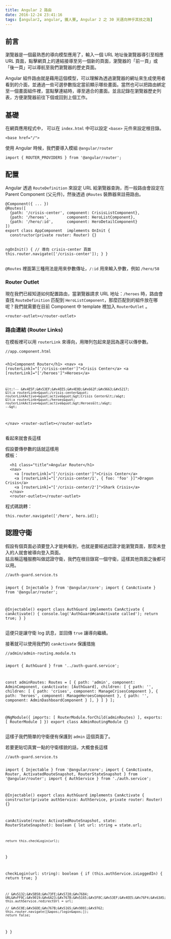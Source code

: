 ```yaml
---
title: Angular 2 路由
date: 2016-12-24 23:41:16
tags: [angular2, angular, 鐵人賽, Angular 2 之 30 天邁向神乎其技之路]
---
```

<h2>&#x524D;&#x8A00;</h2>
<p>&#x700F;&#x89BD;&#x5668;&#x662F;&#x4E00;&#x500B;&#x6700;&#x719F;&#x6089;&#x7684;&#x5C0E;&#x5411;&#x6A21;&#x578B;&#x61C9;&#x7528;&#x4E86;&#xFF0C;&#x8F38;&#x5165;&#x4E00;&#x500B; URL &#x5730;&#x5740;&#x5F8C;&#x700F;&#x89BD;&#x5668;&#x5C0E;&#x5F15;&#x81F3;&#x76F8;&#x61C9; URL &#x9801;&#x9762;&#xFF0C;&#x9EDE;&#x64CA;&#x7DB2;&#x9801;&#x4E0A;&#x7684;&#x9023;&#x7D50;&#x63A5;&#x5C0E;&#x81F3;&#x53E6;&#x4E00;&#x500B;&#x65B0;&#x7684;&#x9801;&#x9762;&#xFF0C;&#x700F;&#x89BD;&#x5668;&#x7684;&#x300C;&#x524D;&#x4E00;&#x9801;&#x300D;&#x6216;&#x300C;&#x5F8C;&#x4E00;&#x9801;&#x300D;&#x53EF;&#x4EE5;&#x5C0E;&#x822A;&#x81F3;&#x6211;&#x5011;&#x700F;&#x89BD;&#x5668;&#x7684;&#x6B77;&#x53F2;&#x9801;&#x9762;&#x3002;</p>
<p>Angular &#x7D44;&#x4EF6;&#x8DEF;&#x7531;&#x5C31;&#x662F;&#x85C9;&#x7528;&#x9019;&#x500B;&#x6A21;&#x578B;&#xFF0C;&#x53EF;&#x4EE5;&#x7406;&#x89E3;&#x70BA;&#x900F;&#x904E;&#x700F;&#x89BD;&#x5668;&#x7684;&#x7DB2;&#x5740;&#x4F86;&#x751F;&#x6210;&#x4F7F;&#x7528;&#x8005;&#x770B;&#x5230;&#x7684;&#x4ECB;&#x9762;&#xFF0C;&#x4E26;&#x901A;&#x904E;&#x4E00;&#x4E9B;&#x53EF;&#x9078;&#x53C3;&#x6578;&#x6307;&#x5B9A;&#x7576;&#x524D;&#x986F;&#x793A;&#x54EA;&#x4E9B;&#x756B;&#x9762;&#x3002;&#x7576;&#x7136;&#x4E5F;&#x53EF;&#x4EE5;&#x628A;&#x8DEF;&#x7531;&#x7D81;&#x5B9A;&#x81F3;&#x4E00;&#x500B;&#x756B;&#x9762;&#x7D44;&#x4EF6;&#x88E1;&#xFF0C;&#x7576;&#x9EDE;&#x64CA;&#x9023;&#x7D50;&#x6642;&#xFF0C;&#x5C0E;&#x81F3;&#x9069;&#x5408;&#x7684;&#x756B;&#x9762;&#x3002;&#x4E26;&#x4E14;&#x8A18;&#x9304;&#x5728;&#x700F;&#x89BD;&#x5668;&#x6B77;&#x53F2;&#x5217;&#x8868;&#xFF0C;&#x65B9;&#x4FBF;&#x700F;&#x89BD;&#x5668;&#x524D;&#x5F80;&#x4E0B;&#x500B;&#x6216;&#x56DE;&#x5230;&#x4E0A;&#x500B;&#x5DE5;&#x4F5C;&#x3002;</p>
<h2>&#x57FA;&#x790E;</h2>
<p>&#x5728;&#x7DB2;&#x9801;&#x61C9;&#x7528;&#x7A0B;&#x5F0F;&#x4E2D;&#xFF0C; &#x53EF;&#x4EE5;&#x5728; <code>index.html</code> &#x4E2D;&#x53EF;&#x4EE5;&#x8A2D;&#x5B9A; <code>&lt;base&gt;</code> &#x5143;&#x4EF6;&#x4F86;&#x8A2D;&#x5B9A;&#x6839;&#x76EE;&#x9304;&#x3002;</p>
<pre><code>&lt;base href=&quot;/&quot;&gt;
</code></pre>
<p>&#x4F7F;&#x7528; Angular &#x6642;&#x5019;&#xFF0C;&#x6211;&#x5011;&#x8981;&#x5C0E;&#x5165;&#x6A21;&#x7D44; <code>@angular/router</code></p>
<pre><code>import { ROUTER_PROVIDERS } from &apos;@angular/router&apos;;
</code></pre>
<h2>&#x914D;&#x7F6E;</h2>
<p>Angular &#x900F;&#x904E; <code>RouteDefinition</code> &#x4F86;&#x8A2D;&#x5B9A; URL &#x7D66;&#x700F;&#x89BD;&#x5668;&#x67E5;&#x8A62;&#xFF0C;&#x800C;&#x4E00;&#x822C;&#x8DEF;&#x7531;&#x6703;&#x8A2D;&#x5B9A;&#x5728; Parent Component (&#x7236;&#x5143;&#x4EF6;)&#xFF0C;&#x7136;&#x5F8C;&#x900F;&#x904E; <code>@Routes</code> &#x88DD;&#x98FE;&#x5668;&#x4F86;&#x8A3B;&#x518A;&#x8DEF;&#x7531;&#x3002;</p>
<pre><code>@Component({ ... })
@Routes([
  {path: &apos;/crisis-center&apos;, component: CrisisListComponent},
  {path: &apos;/heroes&apos;,        component: HeroListComponent},
  {path: &apos;/hero/:id&apos;,      component: HeroDetailComponent}
])
export class AppComponent  implements OnInit {
  constructor(private router: Router) {}

  ngOnInit() {
    // &#x5C0E;&#x5411; crisis-center &#x9801;&#x9762;
    this.router.navigate([&apos;/crisis-center&apos;]);
  }
}
</code></pre>
<p><code>@Routes</code> &#x88E1;&#x9762;&#x7B2C;&#x4E09;&#x7A2E;&#x7528;&#x6CD5;&#x662F;&#x7528;&#x4F86;&#x53C3;&#x6578;&#x50B3;&#x5740;&#xFF0C;<code>/:id</code> &#x7528;&#x4F86;&#x8F38;&#x5165;&#x53C3;&#x6578;&#xFF0C;&#x4F8B;&#x5982; <code>/hero/58</code></p>
<h3>Router Outlet</h3>
<p>&#x73FE;&#x5728;&#x6211;&#x5011;&#x5DF2;&#x7D93;&#x77E5;&#x9053;&#x5982;&#x4F55;&#x914D;&#x7F6E;&#x8DEF;&#x7531;&#xFF0C;&#x7576;&#x700F;&#x89BD;&#x5668;&#x8ACB;&#x6C42; URL &#x5730;&#x5740;&#xFF1A;<code>/heroes</code> &#x6642;&#xFF0C;&#x8DEF;&#x7531;&#x6703;&#x67E5;&#x627E; <code>RouteDefinition</code> &#x5339;&#x914D;&#x5230; <code>HeroListComponent</code>&#xFF0C;&#x90A3;&#x9EBC;&#x5339;&#x914D;&#x5230;&#x7684;&#x7D44;&#x4EF6;&#x653E;&#x5728;&#x54EA;&#x5462;&#xFF1F;&#x6211;&#x5011;&#x5C31;&#x9700;&#x8981;&#x5728;&#x76EE;&#x524D; Component &#x4E2D; template &#x88E1;&#x52A0;&#x5165; <code>RouterOutlet</code> &#x3002;</p>
<pre><code>&lt;router-outlet&gt;&lt;/router-outlet&gt;
</code></pre>
<h3>&#x8DEF;&#x7531;&#x9023;&#x7D50; (Router Links)</h3>
<p>&#x5728;&#x6A21;&#x677F;&#x88E1;&#x53EF;&#x4EE5;&#x7528; <code>routerLink</code> &#x4F86;&#x5C0E;&#x5411;&#xFF0C;&#x7528;&#x9663;&#x5217;&#x5305;&#x8D77;&#x4F86;&#x662F;&#x56E0;&#x70BA;&#x9084;&#x53EF;&#x4EE5;&#x50B3;&#x53C3;&#x6578;&#x3002;</p>
<pre><code>//app.component.html

&lt;h1&gt;Component Router&lt;/h1&gt;
&lt;nav&gt;
    &lt;a [routerLink]=&quot;[&apos;/crisis-center&apos;]&quot;&gt;Crisis Center&lt;/a&gt;
    &lt;a [routerLink]=&quot;[&apos;/heroes&apos;]&quot;&gt;Heroes&lt;/a&gt;
    
    &lt;!-- &#x4E5F;&#x53EF;&#x4EE5;&#x4E0D;&#x662F;&#x9663;&#x5217;
    &lt;a routerLink=&quot;/crisis-center&quot; routerLinkActive=&quot;active&quot;&gt;Crisis Center&lt;/a&gt;
    &lt;a routerLink=&quot;/heroes&quot; routerLinkActive=&quot;active&quot;&gt;Heroes&lt;/a&gt;
    --&gt;
&lt;/nav&gt;
&lt;router-outlet&gt;&lt;/router-outlet&gt;
</code></pre>
<p>&#x770B;&#x8D77;&#x4F86;&#x5C31;&#x6703;&#x9577;&#x9019;&#x6A23;<br>
<p>&#x5047;&#x8A2D;&#x8981;&#x50B3;&#x53C3;&#x6578;&#x7684;&#x8A71;&#x5C31;&#x9019;&#x6A23;&#x7528;<br>
&#x6A21;&#x677F;&#xFF1A;</p>
<pre><code>  &lt;h1 class=&quot;title&quot;&gt;Angular Router&lt;/h1&gt;
  &lt;nav&gt;
    &lt;a [routerLink]=&quot;[&apos;/crisis-center&apos;]&quot;&gt;Crisis Center&lt;/a&gt;
    &lt;a [routerLink]=&quot;[&apos;/crisis-center/1&apos;, { foo: &apos;foo&apos; }]&quot;&gt;Dragon Crisis&lt;/a&gt;
    &lt;a [routerLink]=&quot;[&apos;/crisis-center/2&apos;]&quot;&gt;Shark Crisis&lt;/a&gt;
  &lt;/nav&gt;
  &lt;router-outlet&gt;&lt;/router-outlet&gt;
</code></pre>
<p>&#x7A0B;&#x5F0F;&#x78BC;&#x8DF3;&#x8F49;&#xFF1A;</p>
<pre><code>this.router.navigate([&apos;/hero&apos;, hero.id]);
</code></pre>
<h2>&#x8A8D;&#x8B49;&#x5B88;&#x885B;</h2>
<p>&#x5047;&#x8A2D;&#x6709;&#x500B;&#x9801;&#x9762;&#x5FC5;&#x9808;&#x8981;&#x767B;&#x5165;&#x624D;&#x80FD;&#x5920;&#x770B;&#x5230;&#xFF0C;&#x4E5F;&#x5C31;&#x662F;&#x8981;&#x7D93;&#x904E;&#x8A8D;&#x8B49;&#x624D;&#x80FD;&#x700F;&#x89BD;&#x9801;&#x9762;&#xFF0C;&#x90A3;&#x9EBC;&#x672A;&#x767B;&#x5165;&#x7684;&#x4EBA;&#x5C31;&#x6703;&#x88AB;&#x5C0E;&#x5411;&#x767B;&#x5165;&#x9801;&#x9762;&#x3002;<br>
&#x59D1;&#x4E14;&#x7A31;&#x9019;&#x7A2E;&#x670D;&#x52D9;&#x53EB;&#x505A;&#x8A8D;&#x8B49;&#x5B88;&#x885B;&#xFF0C;&#x6211;&#x5011;&#x5728;&#x6839;&#x76EE;&#x9304;&#x5BEB;&#x4E00;&#x500B;&#x5B88;&#x885B;&#xFF0C;&#x9019;&#x6A23;&#x5176;&#x4ED6;&#x9801;&#x9762;&#x4E4B;&#x5F8C;&#x90FD;&#x53EF;&#x4EE5;&#x7528;&#x3002;</p>
<pre><code>//auth-guard.service.ts
 
import { Injectable }     from &apos;@angular/core&apos;;
import { CanActivate }    from &apos;@angular/router&apos;;

@Injectable()
export class AuthGuard implements CanActivate {
  canActivate() {
    console.log(&apos;AuthGuard#canActivate called&apos;);
    return true;
  }
}
</code></pre>
<p>&#x9019;&#x4FBF;&#x53EA;&#x662F;&#x8B93;&#x5B88;&#x885B; log &#x8A0A;&#x606F;&#xFF0C;&#x4E26;&#x56DE;&#x50B3; <code>true</code> &#x8B93;&#x5C0E;&#x5411;&#x7E7C;&#x7E8C;&#x3002;</p>
<p>&#x63A5;&#x8457;&#x5C31;&#x53EF;&#x4EE5;&#x4F7F;&#x7528;&#x6211;&#x5011;&#x7684; <code>canActivate</code> &#x4FDD;&#x8B77;&#x63AA;&#x65BD;</p>
<pre><code>//admin/admin-routing.module.ts  

import { AuthGuard } from &apos;../auth-guard.service&apos;;

const adminRoutes: Routes = [
  {
    path: &apos;admin&apos;,
    component: AdminComponent,
    canActivate: [AuthGuard],
    children: [
      {
        path: &apos;&apos;,
        children: [
          { path: &apos;crises&apos;, component: ManageCrisesComponent },
          { path: &apos;heroes&apos;, component: ManageHeroesComponent },
          { path: &apos;&apos;, component: AdminDashboardComponent }
        ],
      }
    ]
  }
];

@NgModule({
  imports: [
    RouterModule.forChild(adminRoutes)
  ],
  exports: [
    RouterModule
  ]
})
export class AdminRoutingModule {}
</code></pre>
<p>&#x9019;&#x6A23;&#x5B50;&#x6211;&#x5011;&#x7C21;&#x55AE;&#x7684;&#x5B88;&#x885B;&#x4FBF;&#x6709;&#x4FDD;&#x8B77;&#x5230; <code>admin</code> &#x9019;&#x500B;&#x9801;&#x9762;&#x4E86;&#x3002;</p>
<p>&#x82E5;&#x8981;&#x66F4;&#x8CBC;&#x5207;&#x771F;&#x5BE6;&#x4E00;&#x9EDE;&#x7684;&#x5B88;&#x885B;&#x6A23;&#x8C8C;&#x7684;&#x8A71;&#xFF0C;&#x5927;&#x6982;&#x6703;&#x9577;&#x9019;&#x6A23;</p>
<pre><code>//auth-guard.service.ts

import { Injectable }       from &apos;@angular/core&apos;;
import {
  CanActivate, Router,
  ActivatedRouteSnapshot,
  RouterStateSnapshot
}                           from &apos;@angular/router&apos;;
import { AuthService }      from &apos;./auth.service&apos;;

@Injectable()
export class AuthGuard implements CanActivate {
  constructor(private authService: AuthService, private router: Router) {}

  canActivate(route: ActivatedRouteSnapshot, state: RouterStateSnapshot): boolean {
    let url: string = state.url;

    return this.checkLogin(url);
  }

  checkLogin(url: string): boolean {
    if (this.authService.isLoggedIn) { return true; }

    // &#x5132;&#x5B58;&#x73FE;&#x5728;&#x7684; URL&#xFF0C;&#x9019;&#x6A23;&#x767B;&#x5165;&#x5F8C;&#x53EF;&#x4EE5;&#x76F4;&#x63A5;&#x56DE;&#x4F86;&#x9019;&#x500B;&#x9801;&#x9762;
    this.authService.redirectUrl = url;

    // &#x5C0E;&#x56DE;&#x767B;&#x5165;&#x9801;&#x9762;
    this.router.navigate([&apos;/login&apos;]);
    return false;
  }
}
</code></pre>
 <br>
                                                    </div>
                    </div>
                
